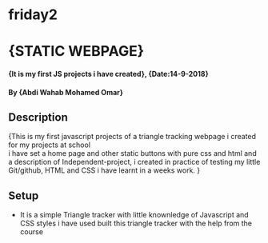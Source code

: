# friday2
# {STATIC WEBPAGE}
#### {It is my first JS projects i have created}, {Date:14-9-2018}
#### By **{Abdi Wahab Mohamed Omar}**
## Description
{This is my first javascript projects of a triangle tracking webpage i created for my projects at school  
i have set a home page and other static buttons with pure css and html and a  description of Independent-project, i created in practice of testing my little Git/github, HTML and CSS i have learnt in a weeks work. }
## Setup
* It is a simple Triangle tracker with little knownledge of Javascript and CSS styles 
i have used built this triangle tracker with the help from the course  
